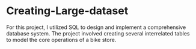# Creating-Large-dataset
For this  project, I utilized SQL to design and implement a comprehensive database system. The project involved creating several interrelated tables to model the core operations of a bike store. 
